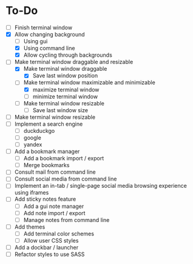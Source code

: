 # To-Do
- [ ] Finish terminal window
- [x] Allow changing background
  - [ ] Using gui
  - [x] Using command line
  - [x] Allow cycling through backgrounds
- [ ] Make terminal window draggable and resizable
  - [x] Make terminal window draggable
    - [x] Save last window position
  - [ ] Make terminal window maximizable and minimizable
    - [x] maximize terminal window
    - [ ] minimize terminal window
  - [ ] Make terminal window resizable
    - [ ] Save last window size
- [ ] Make terminal window resizable
- [ ] Implement a search engine
  - [ ] duckduckgo
  - [ ] google
  - [ ] yandex
- [ ] Add a bookmark manager
  - [ ] Add a bookmark import / export
  - [ ] Merge bookmarks
- [ ] Consult mail from command line
- [ ] Consult social media from command line
- [ ] Implement an in-tab / single-page social media browsing experience using iframes
- [ ] Add sticky notes feature
  - [ ] Add a gui note manager
  - [ ] Add note import / export
  - [ ] Manage notes from command line
- [ ] Add themes
  - [ ] Add terminal color schemes
  - [ ] Allow user CSS styles
- [ ] Add a dockbar / launcher
- [ ] Refactor styles to use SASS